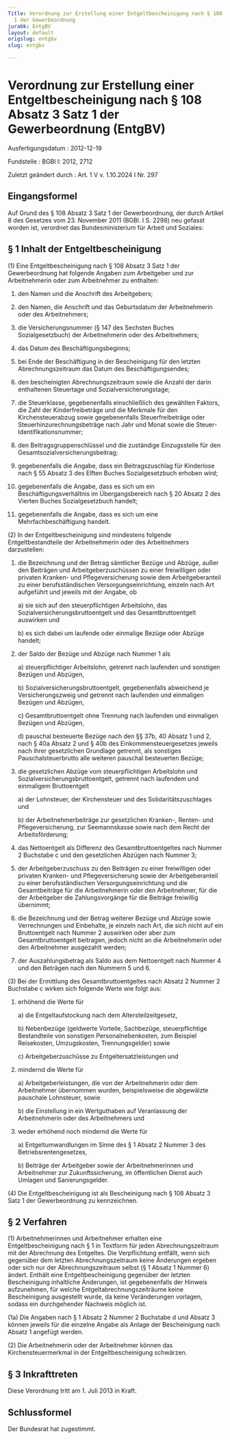 ```yaml
---
Title: Verordnung zur Erstellung einer Entgeltbescheinigung nach § 108 Absatz 3 Satz
  1 der Gewerbeordnung
jurabk: EntgBV
layout: default
origslug: entgbv
slug: entgbv

---
```


# Verordnung zur Erstellung einer Entgeltbescheinigung nach § 108 Absatz 3 Satz 1 der Gewerbeordnung (EntgBV)

Ausfertigungsdatum
:   2012-12-19

Fundstelle
:   BGBl I: 2012, 2712

Zuletzt geändert durch
:   Art. 1 V v. 1.10.2024 I Nr. 297


## Eingangsformel

Auf Grund des § 108 Absatz 3 Satz 1 der Gewerbeordnung, der durch Artikel 8 des Gesetzes vom 23. November 2011 (BGBl. I S. 2298) neu gefasst worden ist, verordnet das Bundesministerium für Arbeit und Soziales:


## § 1 Inhalt der Entgeltbescheinigung

(1) Eine Entgeltbescheinigung nach § 108 Absatz 3 Satz 1 der Gewerbeordnung hat folgende Angaben zum Arbeitgeber und zur Arbeitnehmerin oder zum Arbeitnehmer zu enthalten:

1.  den Namen und die Anschrift des Arbeitgebers;


2.  den Namen, die Anschrift und das Geburtsdatum der Arbeitnehmerin oder des Arbeitnehmers;


3.  die Versicherungsnummer (§ 147 des Sechsten Buches Sozialgesetzbuch) der Arbeitnehmerin oder des Arbeitnehmers;


4.  das Datum des Beschäftigungsbeginns;


5.  bei Ende der Beschäftigung in der Bescheinigung für den letzten Abrechnungszeitraum das Datum des Beschäftigungsendes;


6.  den bescheinigten Abrechnungszeitraum sowie die Anzahl der darin enthaltenen Steuertage und Sozialversicherungstage;


7.  die Steuerklasse, gegebenenfalls einschließlich des gewählten Faktors, die Zahl der Kinderfreibeträge und die Merkmale für den Kirchensteuerabzug sowie gegebenenfalls Steuerfreibeträge oder Steuerhinzurechnungsbeträge nach Jahr und Monat sowie die Steuer-Identifikationsnummer;


8.  den Beitragsgruppenschlüssel und die zuständige Einzugsstelle für den Gesamtsozialversicherungsbeitrag;


9.  gegebenenfalls die Angabe, dass ein Beitragszuschlag für Kinderlose nach § 55 Absatz 3 des Elften Buches Sozialgesetzbuch erhoben wird;


10. gegebenenfalls die Angabe, dass es sich um ein Beschäftigungsverhältnis im Übergangsbereich nach § 20 Absatz 2 des Vierten Buches Sozialgesetzbuch handelt;


11. gegebenenfalls die Angabe, dass es sich um eine Mehrfachbeschäftigung handelt.




(2) In der Entgeltbescheinigung sind mindestens folgende Entgeltbestandteile der Arbeitnehmerin oder des Arbeitnehmers darzustellen:

1.  die Bezeichnung und der Betrag sämtlicher Bezüge und Abzüge, außer den Beiträgen und Arbeitgeberzuschüssen zu einer freiwilligen oder privaten Kranken- und Pflegeversicherung sowie dem Arbeitgeberanteil zu einer berufsständischen Versorgungseinrichtung, einzeln nach Art aufgeführt und jeweils mit der Angabe, ob

    a)  sie sich auf den steuerpflichtigen Arbeitslohn, das Sozialversicherungsbruttoentgelt und das Gesamtbruttoentgelt auswirken und


    b)  es sich dabei um laufende oder einmalige Bezüge oder Abzüge handelt;





2.  der Saldo der Bezüge und Abzüge nach Nummer 1 als

    a)  steuerpflichtiger Arbeitslohn, getrennt nach laufenden und sonstigen Bezügen und Abzügen,


    b)  Sozialversicherungsbruttoentgelt, gegebenenfalls abweichend je Versicherungszweig und getrennt nach laufenden und einmaligen Bezügen und Abzügen,


    c)  Gesamtbruttoentgelt ohne Trennung nach laufenden und einmaligen Bezügen und Abzügen,


    d)  pauschal besteuerte Bezüge nach den §§ 37b, 40 Absatz 1 und 2, nach § 40a Absatz 2 und § 40b des Einkommensteuergesetzes jeweils nach ihrer gesetzlichen Grundlage getrennt, als sonstiges Pauschalsteuerbrutto alle weiteren pauschal besteuerten Bezüge;





3.  die gesetzlichen Abzüge vom steuerpflichtigen Arbeitslohn und Sozialversicherungsbruttoentgelt, getrennt nach laufendem und einmaligem Bruttoentgelt

    a)  der Lohnsteuer, der Kirchensteuer und des Solidaritätszuschlages und


    b)  der Arbeitnehmerbeiträge zur gesetzlichen Kranken-, Renten- und Pflegeversicherung, zur Seemannskasse sowie nach dem Recht der Arbeitsförderung;





4.  das Nettoentgelt als Differenz des Gesamtbruttoentgeltes nach Nummer 2 Buchstabe c und den gesetzlichen Abzügen nach Nummer 3;


5.  der Arbeitgeberzuschuss zu den Beiträgen zu einer freiwilligen oder privaten Kranken- und Pflegeversicherung sowie der Arbeitgeberanteil zu einer berufsständischen Versorgungseinrichtung und die Gesamtbeiträge für die Arbeitnehmerin oder den Arbeitnehmer, für die der Arbeitgeber die Zahlungsvorgänge für die Beiträge freiwillig übernimmt;


6.  die Bezeichnung und der Betrag weiterer Bezüge und Abzüge sowie Verrechnungen und Einbehalte, je einzeln nach Art, die sich nicht auf ein Bruttoentgelt nach Nummer 2 auswirken oder aber zum Gesamtbruttoentgelt beitragen, jedoch nicht an die Arbeitnehmerin oder den Arbeitnehmer ausgezahlt werden;


7.  der Auszahlungsbetrag als Saldo aus dem Nettoentgelt nach Nummer 4 und den Beträgen nach den Nummern 5 und 6.




(3) Bei der Ermittlung des Gesamtbruttoentgeltes nach Absatz 2 Nummer 2 Buchstabe c wirken sich folgende Werte wie folgt aus:

1.  erhöhend die Werte für

    a)  die Entgeltaufstockung nach dem Altersteilzeitgesetz,


    b)  Nebenbezüge (geldwerte Vorteile, Sachbezüge, steuerpflichtige Bestandteile von sonstigen Personalnebenkosten, zum Beispiel Reisekosten, Umzugskosten, Trennungsgelder) sowie


    c)  Arbeitgeberzuschüsse zu Entgeltersatzleistungen und





2.  mindernd die Werte für

    a)  Arbeitgeberleistungen, die von der Arbeitnehmerin oder dem Arbeitnehmer übernommen wurden, beispielsweise die abgewälzte pauschale Lohnsteuer, sowie


    b)  die Einstellung in ein Wertguthaben auf Veranlassung der Arbeitnehmerin oder des Arbeitnehmers und





3.  weder erhöhend noch mindernd die Werte für

    a)  Entgeltumwandlungen im Sinne des § 1 Absatz 2 Nummer 3 des Betriebsrentengesetzes,


    b)  Beiträge der Arbeitgeber sowie der Arbeitnehmerinnen und Arbeitnehmer zur Zukunftssicherung, im öffentlichen Dienst auch Umlagen und Sanierungsgelder.







(4) Die Entgeltbescheinigung ist als Bescheinigung nach § 108 Absatz 3 Satz 1 der Gewerbeordnung zu kennzeichnen.


## § 2 Verfahren

(1) Arbeitnehmerinnen und Arbeitnehmer erhalten eine Entgeltbescheinigung nach § 1 in Textform für jeden Abrechnungszeitraum mit der Abrechnung des Entgeltes. Die Verpflichtung entfällt, wenn sich gegenüber dem letzten Abrechnungszeitraum keine Änderungen ergeben oder sich nur der Abrechnungszeitraum selbst (§ 1 Absatz 1 Nummer 6) ändert. Enthält eine Entgeltbescheinigung gegenüber der letzten Bescheinigung inhaltliche Änderungen, ist gegebenenfalls der Hinweis aufzunehmen, für welche Entgeltabrechnungszeiträume keine Bescheinigung ausgestellt wurde, da keine Veränderungen vorlagen, sodass ein durchgehender Nachweis möglich ist.

(1a) Die Angaben nach § 1 Absatz 2 Nummer 2 Buchstabe d und Absatz 3 können jeweils für die einzelne Angabe als Anlage der Bescheinigung nach Absatz 1 angefügt werden.

(2) Die Arbeitnehmerin oder der Arbeitnehmer können das Kirchensteuermerkmal in der Entgeltbescheinigung schwärzen.


## § 3 Inkrafttreten

Diese Verordnung tritt am 1. Juli 2013 in Kraft.


## Schlussformel

Der Bundesrat hat zugestimmt.

